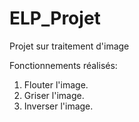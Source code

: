 # ELP_Projet

Projet sur traitement d'image

Fonctionnements réalisés:
1. Flouter l'image.
2. Griser l'image.
3. Inverser l'image.